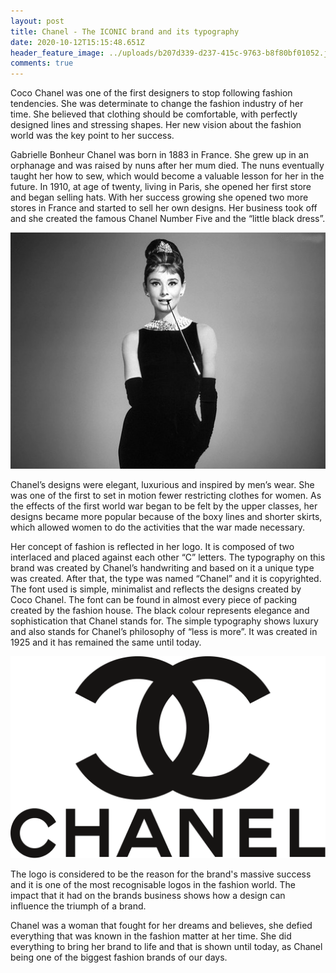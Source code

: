 ```yaml
---
layout: post
title: Chanel - The ICONIC brand and its typography
date: 2020-10-12T15:15:48.651Z
header_feature_image: ../uploads/b207d339-d237-415c-9763-b8f80bf01052.jpg
comments: true
---
```

Coco Chanel was one of the first designers to stop following fashion tendencies. She was determinate to change the fashion industry of her time. She believed that clothing should be comfortable, with perfectly designed lines and stressing shapes. Her new vision about the fashion world was the key point to her success.

Gabrielle Bonheur Chanel was born in 1883 in France. She grew up in an orphanage and was raised by nuns after her mum died. The nuns eventually taught her how to sew, which would become a valuable lesson for her in the future. In 1910, at age of twenty, living in Paris, she opened her first store and began selling hats. With her success growing she opened two more stores in France and started to sell her own designs. Her business took off and she created the famous Chanel Number Five and the “little black dress”.

![](../uploads/p153074791-7.jpg)

Chanel’s designs were elegant, luxurious and inspired by men’s wear. She was one of the first to set in motion fewer restricting clothes for women. As the effects of the first world war began to be felt by the upper classes, her designs became more popular because of the boxy lines and shorter skirts, which allowed women to do the activities that the war made necessary.

Her concept of fashion is reflected in her logo. It is composed of two interlaced and placed against each other “C” letters. The typography on this brand was created by Chanel’s handwriting and based on it a unique type was created. After that, the type was named “Chanel” and it is copyrighted. The font used is simple, minimalist and reflects the designs created by Coco Chanel. The font can be found in almost every piece of packing created by the fashion house. The black colour represents elegance and sophistication that Chanel stands for. The simple typography shows luxury and also stands for Chanel’s philosophy of “less is more”. It was created in 1925 and it has remained the same until today.

![](../uploads/chanel_logo_interlocking_cs.svg.png)

The logo is considered to be the reason for the brand's massive success and it is one of the most recognisable logos in the fashion world. The impact that it had on the brands business shows how a design can influence the triumph of a brand. 

Chanel was a woman that fought for her dreams and believes, she defied everything that was known in the fashion matter at her time. She did everything to bring her brand to life and that is shown until today, as Chanel being one of the biggest fashion brands of our days.